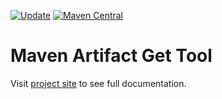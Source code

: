 [![Update](https://github.com/codeteapot/maven-artifact-get/workflows/Update/badge.svg)](https://github.com/codeteapot/maven-artifact-get/actions?query=workflow%3AUpdate)
[![Maven Central](https://img.shields.io/maven-central/v/com.github.codeteapot.tools/maven-artifact-get?label=Maven%20Central)](https://repo1.maven.org/maven2/com/github/codeteapot/tools/maven-artifact-get/)

# Maven Artifact Get Tool

Visit [project site](https://codeteapot.github.io/maven-artifact-get/v0.1.0) to see full
documentation.
